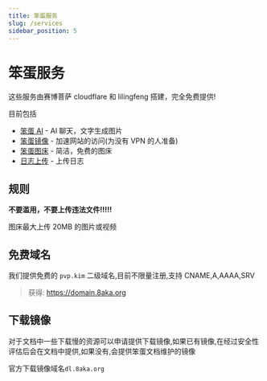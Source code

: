 ```yaml
---
title: 笨蛋服务
slug: /services
sidebar_position: 5
---
```


# 笨蛋服务

这些服务由赛博菩萨 cloudflare 和 lilingfeng 搭建，完全免费提供!

目前包括

- [笨蛋 AI](https://ai.8aka.org) - AI 聊天，文字生成图片
- [笨蛋镜像](https://mirror.imc.rip) - 加速网站的访问(为没有 VPN 的人准备)
- [笨蛋图床](https://image.8aka.org) - 简洁，免费的图床
- [日志上传](https://log.8aka.org) - 上传日志

## 规则

**不要滥用，不要上传违法文件!!!!!**

图床最大上传 20MB 的图片或视频

## 免费域名

我们提供免费的 `pvp.kim` 二级域名,目前不限量注册,支持 CNAME,A,AAAA,SRV

> 获得: https://domain.8aka.org

## 下载镜像

对于文档中一些下载慢的资源可以申请提供下载镜像,如果已有镜像,在经过安全性评估后会在文档中提供,如果没有,会提供笨蛋文档维护的镜像

官方下载镜像域名`dl.8aka.org`
